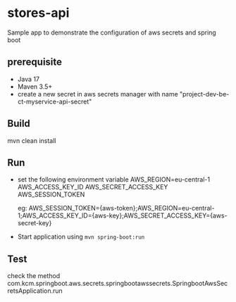 # stores-api
Sample app to demonstrate the configuration of aws secrets and spring boot

## prerequisite
* Java 17
* Maven 3.5+
* create a new secret in aws secrets manager with name "project-dev-be-ct-myservice-api-secret"

## Build 
mvn clean install 

## Run
* set the following environment variable
    AWS_REGION=eu-central-1
    AWS_ACCESS_KEY_ID
    AWS_SECRET_ACCESS_KEY
    AWS_SESSION_TOKEN
 
    eg: AWS_SESSION_TOKEN={aws-token};AWS_REGION=eu-central-1;AWS_ACCESS_KEY_ID={aws-key};AWS_SECRET_ACCESS_KEY={aws-secret-key}
* Start application using `mvn spring-boot:run`

## Test
check the method com.kcm.springboot.aws.secrets.springbootawssecrets.SpringbootAwsSecretsApplication.run
